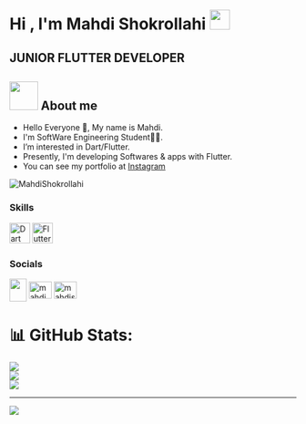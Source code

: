 <h1>Hi , I'm Mahdi Shokrollahi <img src="https://media.giphy.com/media/hvRJCLFzcasrR4ia7z/giphy.gif" width="35"></h1>
<h2>  JUNIOR FLUTTER DEVELOPER </h2>

## <img src = "https://user-images.githubusercontent.com/63050133/156777293-72a6e681-2582-4a9d-ad92-09d1181d47c7.gif" width = 50px height = 50px>  About me

- Hello Everyone 👋, My name is Mahdi.<br>
- I'm SoftWare Engineering Student👨‍💻.<br>
- I’m interested in Dart/Flutter.<br>
- Presently, I'm developing Softwares & apps with Flutter.
- You can see my portfolio at [Instagram](http://instagram.com/mahdishokrollahi.dev)<br>

<img src="https://komarev.com/ghpvc/?username=MahdiShokrollahi&label=Profile%20views&color=8042fc&style=plastic" alt="MahdiShokrollahi" /> 

### Skills

<p align="left">
<a href="https://dart.dev/" target="_blank" rel="noreferrer"><img src="https://raw.githubusercontent.com/danielcranney/readme-generator/main/public/icons/skills/dart-colored.svg" width="36" height="36" alt="Dart" /></a>
<a href="https://flutter.dev/" target="_blank" rel="noreferrer"><img src="https://raw.githubusercontent.com/danielcranney/readme-generator/main/public/icons/skills/flutter-colored.svg" width="36" height="36" alt="Flutter" /></a>
</p>

### Socials

<p align="left"> 
<a href="https://www.github.com/MahdiShokrollahi" target="blank"><img align="center" src="https://raw.githubusercontent.com/danielcranney/readme-generator/main/public/icons/socials/github.svg" width="30" height="40" /></a>
<a href="https://linkedin.com/in/mahdi-shokrollahi" target="blank"><img align="center" src="https://raw.githubusercontent.com/rahuldkjain/github-profile-readme-generator/master/src/images/icons/Social/linked-in-alt.svg" alt="mahdi shokrollahi" height="30" width="40" /></a>
<a href="https://instagram.com/mahdishokrollahi.dev" target="blank"><img align="center" src="https://raw.githubusercontent.com/rahuldkjain/github-profile-readme-generator/master/src/images/icons/Social/instagram.svg" alt="mahdishokrollahi.dev" height="30" width="40" /></a>
</p>



# 📊 GitHub Stats:


![](https://github-readme-stats.vercel.app/api?username=MahdiShokrollahi&theme=dark&hide_border=false&include_all_commits=false&count_private=false)<br/>
![](https://github-readme-streak-stats.herokuapp.com/?user=MahdiShokrollahi&theme=dark&hide_border=false)<br/>
![](https://github-readme-stats.vercel.app/api/top-langs/?username=MahdiShokrollahi&theme=dark&hide_border=false&include_all_commits=false&count_private=false&layout=compact)

---
[![](https://visitcount.itsvg.in/api?id=MahdiShokrollahi&icon=0&color=0)](https://visitcount.itsvg.in)
